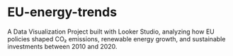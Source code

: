 # EU-energy-trends
A Data Visualization Project built with Looker Studio, analyzing how EU policies shaped CO₂ emissions, renewable energy growth, and sustainable investments between 2010 and 2020.
